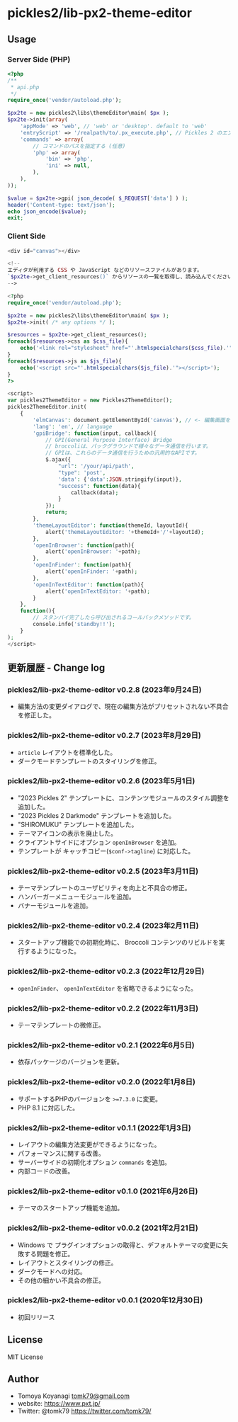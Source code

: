 # pickles2/lib-px2-theme-editor

## Usage

### Server Side (PHP)

```php
<?php
/**
 * api.php
 */
require_once('vendor/autoload.php');

$px2te = new pickles2\libs\themeEditor\main( $px );
$px2te->init(array(
	'appMode' => 'web', // 'web' or 'desktop'. default to 'web'
	'entryScript' => '/realpath/to/.px_execute.php', // Pickles 2 のエンドポイント
	'commands' => array(
		// コマンドのパスを指定する (任意)
		'php' => array(
			'bin' => 'php',
			'ini' => null,
		),
	),
));

$value = $px2te->gpi( json_decode( $_REQUEST['data'] ) );
header('Content-type: text/json');
echo json_encode($value);
exit;
```


### Client Side

```php
<div id="canvas"></div>

<!--
エディタが利用する CSS や JavaScript などのリソースファイルがあります。
`$px2te->get_client_resources()` からリソースの一覧を取得し、読み込んでください。
-->

<?php
require_once('vendor/autoload.php');

$px2te = new pickles2\libs\themeEditor\main( $px );
$px2te->init( /* any options */ );

$resources = $px2te->get_client_resources();
foreach($resources->css as $css_file){
	echo('<link rel="stylesheet" href="'.htmlspecialchars($css_file).'" />');
}
foreach($resources->js as $js_file){
	echo('<script src="'.htmlspecialchars($js_file).'"></script>');
}
?>

<script>
var pickles2ThemeEditor = new Pickles2ThemeEditor();
pickles2ThemeEditor.init(
	{
		'elmCanvas': document.getElementById('canvas'), // <- 編集画面を描画するための器となる要素
		'lang': 'en', // language
		'gpiBridge': function(input, callback){
			// GPI(General Purpose Interface) Bridge
			// broccoliは、バックグラウンドで様々なデータ通信を行います。
			// GPIは、これらのデータ通信を行うための汎用的なAPIです。
			$.ajax({
				"url": '/your/api/path',
				"type": 'post',
				'data': {'data':JSON.stringify(input)},
				"success": function(data){
					callback(data);
				}
			});
			return;
		},
        'themeLayoutEditor': function(themeId, layoutId){
            alert('themeLayoutEditor: '+themeId+'/'+layoutId);
        },
        'openInBrowser': function(path){
            alert('openInBrowser: '+path);
        },
        'openInFinder': function(path){
            alert('openInFinder: '+path);
        },
        'openInTextEditor': function(path){
            alert('openInTextEditor: '+path);
        }
	},
	function(){
		// スタンバイ完了したら呼び出されるコールバックメソッドです。
		console.info('standby!!');
	}
);
</script>
```



## 更新履歴 - Change log

### pickles2/lib-px2-theme-editor v0.2.8 (2023年9月24日)

- 編集方法の変更ダイアログで、現在の編集方法がプリセットされない不具合を修正した。

### pickles2/lib-px2-theme-editor v0.2.7 (2023年8月29日)

- `article` レイアウトを標準化した。
- ダークモードテンプレートのスタイリングを修正。

### pickles2/lib-px2-theme-editor v0.2.6 (2023年5月1日)

- "2023 Pickles 2" テンプレートに、コンテンツモジュールのスタイル調整を追加した。
- "2023 Pickles 2 Darkmode" テンプレートを追加した。
- "SHIROMUKU" テンプレートを追加した。
- テーマアイコンの表示を廃止した。
- クライアントサイドにオプション `openInBrowser` を追加。
- テンプレートが キャッチコピー(`$conf->tagline`) に対応した。

### pickles2/lib-px2-theme-editor v0.2.5 (2023年3月11日)

- テーマテンプレートのユーザビリティを向上と不具合の修正。
- ハンバーガーメニューモジュールを追加。
- バナーモジュールを追加。

### pickles2/lib-px2-theme-editor v0.2.4 (2023年2月11日)

- スタートアップ機能での初期化時に、 Broccoli コンテンツのリビルドを実行するようになった。

### pickles2/lib-px2-theme-editor v0.2.3 (2022年12月29日)

- `openInFinder`、 `openInTextEditor` を省略できるようになった。

### pickles2/lib-px2-theme-editor v0.2.2 (2022年11月3日)

- テーマテンプレートの微修正。

### pickles2/lib-px2-theme-editor v0.2.1 (2022年6月5日)

- 依存パッケージのバージョンを更新。

### pickles2/lib-px2-theme-editor v0.2.0 (2022年1月8日)

- サポートするPHPのバージョンを `>=7.3.0` に変更。
- PHP 8.1 に対応した。

### pickles2/lib-px2-theme-editor v0.1.1 (2022年1月3日)

- レイアウトの編集方法変更ができるようになった。
- パフォーマンスに関する改善。
- サーバーサイドの初期化オプション `commands` を追加。
- 内部コードの改善。

### pickles2/lib-px2-theme-editor v0.1.0 (2021年6月26日)

- テーマのスタートアップ機能を追加。

### pickles2/lib-px2-theme-editor v0.0.2 (2021年2月21日)

- Windows で プラグインオプションの取得と、デフォルトテーマの変更に失敗する問題を修正。
- レイアウトとスタイリングの修正。
- ダークモードへの対応。
- その他の細かい不具合の修正。

### pickles2/lib-px2-theme-editor v0.0.1 (2020年12月30日)

- 初回リリース


## License

MIT License


## Author

- Tomoya Koyanagi <tomk79@gmail.com>
- website: <https://www.pxt.jp/>
- Twitter: @tomk79 <https://twitter.com/tomk79/>
